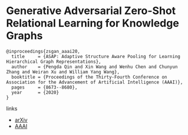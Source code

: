 # Generative Adversarial Zero-Shot Relational Learning for Knowledge Graphs

```
@inproceedings{zsgan_aaai20,
  title     = {ASAP: Adaptive Structure Aware Pooling for Learning Hierarchical Graph Representations},
  author    = {Pengda Qin and Xin Wang and Wenhu Chen and Chunyun Zhang and Weiran Xu and William Yang Wang},
  booktitle = {Proceedings of the Thirty-Fourth Conference on Association for the Advancement of Artificial Intelligence (AAAI)},
  pages	    = {8673--8680},
  year      = {2020}
}
```

links
- [arXiv](https://arxiv.org/abs/2001.02332)
- [AAAI](https://aaai.org/ojs/index.php/AAAI/article/view/6392)